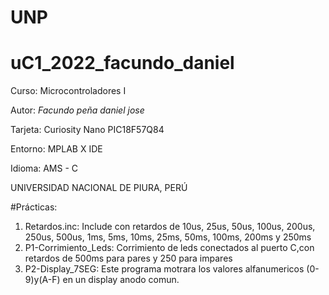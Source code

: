 # UNP
# uC1_2022_facundo_daniel

Curso: Microcontroladores I

Autor: *Facundo peña daniel jose*

Tarjeta: Curiosity Nano PIC18F57Q84

Entorno: MPLAB X IDE

Idioma: AMS - C

UNIVERSIDAD NACIONAL DE PIURA, PERÚ

#Prácticas:

1. Retardos.inc: Include con retardos de 10us, 25us, 50us, 100us, 200us, 250us, 500us, 1ms, 5ms, 10ms, 25ms, 50ms, 100ms, 200ms y 250ms
2. P1-Corrimiento_Leds: Corrimiento de leds conectados al puerto C,con retardos de 500ms para pares y 250 para impares
3. P2-Display_7SEG: Este programa motrara los valores alfanumericos (0-9)y(A-F) en un display anodo comun.
